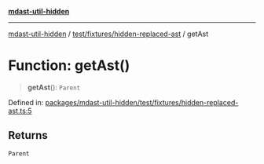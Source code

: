 [**mdast-util-hidden**](../../../../README.md)

***

[mdast-util-hidden](../../../../README.md) / [test/fixtures/hidden-replaced-ast](../README.md) / getAst

# Function: getAst()

> **getAst**(): `Parent`

Defined in: [packages/mdast-util-hidden/test/fixtures/hidden-replaced-ast.ts:5](https://github.com/Xunnamius/unified-utils/blob/b979bc562d770870f7c8f51adc8f05db68d19c73/packages/mdast-util-hidden/test/fixtures/hidden-replaced-ast.ts#L5)

## Returns

`Parent`
